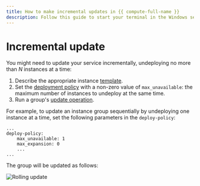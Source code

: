 ```yaml
---
title: How to make incremental updates in {{ compute-full-name }}
description: Follow this guide to start your terminal in the Windows serial console (SAC).
---
```


# Incremental update

You might need to update your service incrementally, undeploying no more than *N* instances at a time:

1. Describe the appropriate instance [template](../../../concepts/instance-groups/instance-template.md).
1. Set the [deployment policy](../../../concepts/instance-groups/policies/deploy-policy.md) with a non-zero value of `max_unavailable`: the maximum number of instances to undeploy at the same time.
1. Run a group's [update operation](../../../operations/instance-groups/update.md).

For example, to update an instance group sequentially by undeploying one instance at a time, set the following parameters in the `deploy-policy`:
```
...
deploy-policy:
    max_unavailable: 1
    max_expansion: 0
    ...
...
```

The group will be updated as follows:

![Rolling update](../../../../_assets/instance-groups/rolling-update.gif "Rolling update")